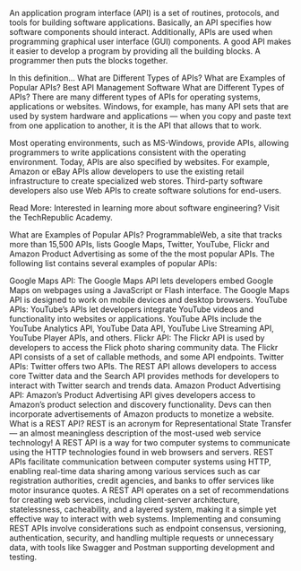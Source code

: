 An application program interface (API) is a set of routines, protocols, and tools for building software applications. Basically, an API specifies how software components should interact. Additionally, APIs are used when programming graphical user interface (GUI) components. A good API makes it easier to develop a program by providing all the building blocks. A programmer then puts the blocks together.

In this definition...
What are Different Types of APIs?
What are Examples of Popular APIs?
Best API Management Software
What are Different Types of APIs?
There are many different types of APIs for operating systems, applications or websites. Windows, for example, has many API sets that are used by system hardware and applications — when you copy and paste text from one application to another, it is the API that allows that to work.

Most operating environments, such as MS-Windows, provide APIs, allowing programmers to write applications consistent with the operating environment. Today, APIs are also specified by websites. For example, Amazon or eBay APIs allow developers to use the existing retail infrastructure to create specialized web stores. Third-party software developers also use Web APIs to create software solutions for end-users.

Read More: Interested in learning more about software engineering? Visit the TechRepublic Academy.

What are Examples of Popular APIs?
ProgrammableWeb, a site that tracks more than 15,500 APIs, lists Google Maps, Twitter, YouTube, Flickr and Amazon Product Advertising as some of the the most popular APIs. The following list contains several examples of popular APIs:

Google Maps API: The Google Maps API lets developers embed Google Maps on webpages using a JavaScript or Flash interface. The Google Maps API is designed to work on mobile devices and desktop browsers.
YouTube APIs: YouTube’s APIs let developers integrate YouTube videos and functionality into websites or applications. YouTube APIs include the YouTube Analytics API, YouTube Data API, YouTube Live Streaming API, YouTube Player APIs, and others.
Flickr API: The Flickr API is used by developers to access the Flick photo sharing community data. The Flickr API consists of a set of callable methods, and some API endpoints.
Twitter APIs: Twitter offers two APIs. The REST API allows developers to access core Twitter data and the Search API provides methods for developers to interact with Twitter search and trends data.
Amazon Product Advertising API: Amazon’s Product Advertising API gives developers access to Amazon’s product selection and discovery functionality. Devs can then incorporate advertisements of  Amazon products to monetize a website.
What is a REST API? REST is an acronym for Representational State Transfer — an almost meaningless description of the most-used web service technology! A REST API is a way for two computer systems to communicate using the HTTP technologies found in web browsers and servers.
REST APIs facilitate communication between computer systems using HTTP, enabling real-time data sharing among various services such as car registration authorities, credit agencies, and banks to offer services like motor insurance quotes.
A REST API operates on a set of recommendations for creating web services, including client-server architecture, statelessness, cacheability, and a layered system, making it a simple yet effective way to interact with web systems.
Implementing and consuming REST APIs involve considerations such as endpoint consensus, versioning, authentication, security, and handling multiple requests or unnecessary data, with tools like Swagger and Postman supporting development and testing.
